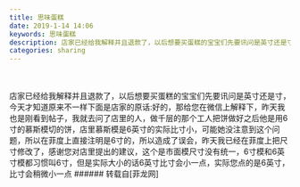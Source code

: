 ```yaml
---
title: 思味蛋糕
date: 2019-1-14 14:06
keywords: 思味蛋糕
description: 店家已经给我解释并且退款了，以后想要买蛋糕的宝宝们先要讯问是英寸还是寸，今天才知道原来不一样下面是店家的原话:好的，那给您在微信上解释下，昨天我也是刚看到帖子，我就去问了店里的人，做千层的那个工人把饼做好之后他是用6寸的慕斯模切的饼，店里慕斯模是6英寸的实际比寸小，可能她没注意到这个问题，所以在菲度上直接注明是6寸的，所以造成了误会，昨天我已经在菲度上把尺寸修改了，感谢您对店里提出的建议，这个是市面模尺寸没有统一，6寸模和6英寸模都习惯叫6寸，但是实际大小的话6英寸比寸会小一点，实际您点的是6英寸，比寸会稍微小一点
categories: sharing
---
```

<td class="t_f" id="postmessage_2688486">

<br/>
<br/>
店家已经给我解释并且退款了，以后想要买蛋糕的宝宝们先要讯问是英寸还是寸，今天才知道原来不一样下面是店家的原话:好的，那给您在微信上解释下，昨天我也是刚看到帖子，我就去问了店里的人，做千层的那个工人把饼做好之后他是用6寸的慕斯模切的饼，店里慕斯模是6英寸的实际比寸小，可能她没注意到这个问题，所以在菲度上直接注明是6寸的，所以造成了误会，昨天我已经在菲度上把尺寸修改了，感谢您对店里提出的建议，这个是市面模尺寸没有统一，6寸模和6英寸模都习惯叫6寸，但是实际大小的话6英寸比寸会小一点，实际您点的是6英寸，比寸会稍微小一点</td>
###### 转载自[菲龙网]